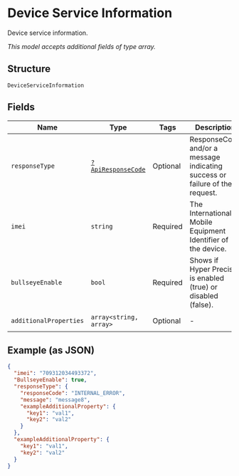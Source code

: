 
# Device Service Information

Device service information.

*This model accepts additional fields of type array.*

## Structure

`DeviceServiceInformation`

## Fields

| Name | Type | Tags | Description | Getter | Setter |
|  --- | --- | --- | --- | --- | --- |
| `responseType` | [`?ApiResponseCode`](../../doc/models/api-response-code.md) | Optional | ResponseCode and/or a message indicating success or failure of the request. | getResponseType(): ?ApiResponseCode | setResponseType(?ApiResponseCode responseType): void |
| `imei` | `string` | Required | The International Mobile Equipment Identifier of the device. | getImei(): string | setImei(string imei): void |
| `bullseyeEnable` | `bool` | Required | Shows if Hyper Precise is enabled (true) or disabled (false). | getBullseyeEnable(): bool | setBullseyeEnable(bool bullseyeEnable): void |
| `additionalProperties` | `array<string, array>` | Optional | - | findAdditionalProperty(string key): array | additionalProperty(string key, array value): void |

## Example (as JSON)

```json
{
  "imei": "709312034493372",
  "BullseyeEnable": true,
  "responseType": {
    "responseCode": "INTERNAL_ERROR",
    "message": "message8",
    "exampleAdditionalProperty": {
      "key1": "val1",
      "key2": "val2"
    }
  },
  "exampleAdditionalProperty": {
    "key1": "val1",
    "key2": "val2"
  }
}
```

